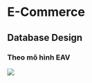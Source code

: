 # E-Commerce
## Database Design
### Theo mô hình EAV
<img src="https://user-images.githubusercontent.com/46186797/163101164-20b885fe-a0b7-44fa-8066-4aa5b89b4790.png"/>
